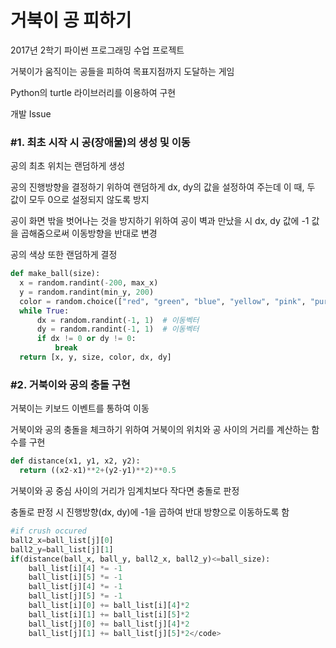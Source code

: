 # 거북이 공 피하기

2017년 2학기 파이썬 프로그래밍 수업 프로젝트

거북이가 움직이는 공들을 피하여 목표지점까지 도달하는 게임

Python의 turtle 라이브러리를 이용하여 구현

개발 Issue

<h3>#1. 최초 시작 시 공(장애물)의 생성 및 이동</h3>

공의 최초 위치는 랜덤하게 생성

공의 진행방향을 결정하기 위하여 랜덤하게 dx, dy의 값을 설정하여 주는데 이 때, 두 값이 모두 0으로 설정되지 않도록 방지

공이 화면 밖을 벗어나는 것을 방지하기 위하여 공이 벽과 만났을 시 dx, dy 값에 -1 값을 곱해줌으로써 이동방향을 반대로 변경

공의 색상 또한 랜덤하게 결정

```python
def make_ball(size):
  x = random.randint(-200, max_x)
  y = random.randint(min_y, 200)
  color = random.choice(["red", "green", "blue", "yellow", "pink", "purple"])
  while True:
      dx = random.randint(-1, 1)  # 이동벡터
      dy = random.randint(-1, 1)  # 이동벡터
      if dx != 0 or dy != 0:
          break
  return [x, y, size, color, dx, dy]
```

<h3>#2. 거북이와 공의 충돌 구현</h3>

거북이는 키보드 이벤트를 통하여 이동

거북이와 공의 충돌을 체크하기 위하여 거북이의 위치와 공 사이의 거리를 계산하는 함수를 구현

```python
def distance(x1, y1, x2, y2):
  return ((x2-x1)**2+(y2-y1)**2)**0.5
```

거북이와 공 중심 사이의 거리가 임계치보다 작다면 충돌로 판정

충돌로 판정 시 진행방향(dx, dy)에 -1을 곱하여 반대 방향으로 이동하도록 함

```python
#if crush occured
ball2_x=ball_list[j][0]
ball2_y=ball_list[j][1]
if(distance(ball_x, ball_y, ball2_x, ball2_y)<=ball_size):
    ball_list[i][4] *= -1
    ball_list[i][5] *= -1
    ball_list[j][4] *= -1
    ball_list[j][5] *= -1
    ball_list[i][0] += ball_list[i][4]*2
    ball_list[i][1] += ball_list[i][5]*2
    ball_list[j][0] += ball_list[j][4]*2
    ball_list[j][1] += ball_list[j][5]*2</code>
```
